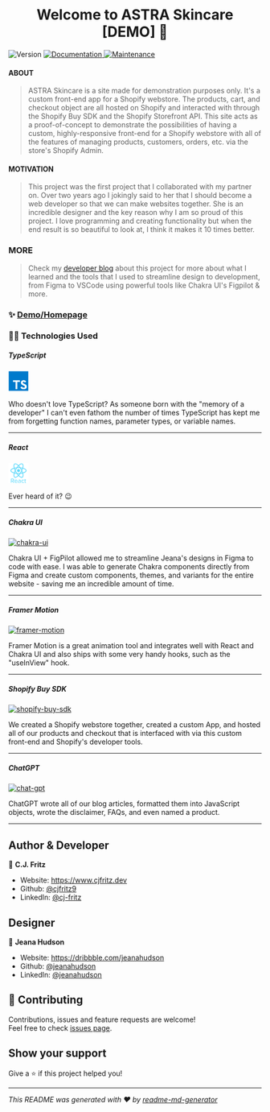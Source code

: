 <h1 align="center">Welcome to ASTRA Skincare [DEMO] 👋</h1>
<p>
  <img alt="Version" src="https://img.shields.io/badge/version-1.0.0-blue.svg?cacheSeconds=2592000" />
  <a href="https://github.com/AtlasCreative/astra-skincare/blob/main/README.md" target="_blank">
    <img alt="Documentation" src="https://img.shields.io/badge/documentation-yes-brightgreen.svg" />
  </a>
  <a href="https://github.com/cjfritz9/React-Shopify/graphs/commit-activity" target="_blank">
    <img alt="Maintenance" src="https://img.shields.io/badge/Maintained%3F-yes-green.svg" />
  </a>
</p>

#### ABOUT

> ASTRA Skincare is a site made for demonstration purposes only. It's a custom front-end app for a Shopify webstore. The products, cart, and checkout object are all hosted on Shopify and interacted with through the Shopify Buy SDK and the Shopify Storefront API. This site acts as a proof-of-concept to demonstrate the possibilities of having a custom, highly-responsive front-end for a Shopify webstore with all of the features of managing products, customers, orders, etc. via the store's Shopify Admin.

#### MOTIVATION

> This project was the first project that I collaborated with my partner on. Over two years ago I jokingly said to her that I should become a web developer so that we can make websites together. She is an incredible designer and the key reason why I am so proud of this project. I love programming and creating functionality but when the end result is so beautiful to look at, I think it makes it 10 times better.

### MORE

> Check my [developer blog](https://cjfritz.dev/blogs) about this project for more about what I learned and the tools that I used to streamline design to development, from Figma to VSCode using powerful tools like Chakra UI's Figpilot & more.

### ✨ [Demo/Homepage](https://www.astra-skincare.com)

### 👨‍💻 Technologies Used

##### TypeScript

<a href="https://www.typescriptlang.org/" target="_blank" rel="noreferrer"> <img src="https://raw.githubusercontent.com/devicons/devicon/master/icons/typescript/typescript-original.svg" alt="typescript" width="40" height="40"/></a>

Who doesn't love TypeScript? As someone born with the "memory of a developer" I can't even fathom the number of times TypeScript has kept me from forgetting function names, parameter types, or variable names.

---

##### React

<a href="https://reactjs.org/" target="_blank" rel="noreferrer"> <img src="https://raw.githubusercontent.com/devicons/devicon/master/icons/react/react-original-wordmark.svg" alt="react" width="40" height="40"/></a>

Ever heard of it? 😉

---

##### Chakra UI

<a href="https://chakra-ui.com" target="_blank" rel="noreferrer"> <img src="https://images.opencollective.com/chakra-ui-pro/61bd1dd/logo/256.png" alt="chakra-ui" width="40" height="40"/></a>

Chakra UI + FigPilot allowed me to streamline Jeana's designs in Figma to code with ease. I was able to generate Chakra components directly from Figma and create custom components, themes, and variants for the entire website - saving me an incredible amount of time.

---

##### Framer Motion

<a href="https://www.framer.com/motion/" target="_blank" rel="noreferrer"> <img src="https://e1.pngegg.com/pngimages/188/872/png-clipart-macos-app-icons-framer.png" alt="framer-motion" width="40" height="40"/></a>

Framer Motion is a great animation tool and integrates well with React and Chakra UI and also ships with some very handy hooks, such as the "useInView" hook.

---

##### Shopify Buy SDK

<a href="https://www.npmjs.com/package/shopify-buy" target="_blank" rel="noreferrer"> <img src="https://brandeps.com/logo-download/S/Shopify-logo-vector-01.svg" alt="shopify-buy-sdk" width="40" height="40"/></a>

We created a Shopify webstore together, created a custom App, and hosted all of our products and checkout that is interfaced with via this custom front-end and Shopify's developer tools.

---

##### ChatGPT

<a href="https://chat.openai.com/" target="_blank" rel="noreferrer"> <img src="https://play-lh.googleusercontent.com/2QXCv40cUDNEeZqviEJGdITx6tVEYScVi4tFWaJY4ckLei2ggsIxVZPLqAj1IITIlZh9" alt="chat-gpt" width="40" height="40"/></a>

ChatGPT wrote all of our blog articles, formatted them into JavaScript objects, wrote the disclaimer, FAQs, and even named a product.

---

## Author & Developer

👨 **C.J. Fritz**

- Website: https://www.cjfritz.dev
- Github: [@cjfritz9](https://github.com/cjfritz9)
- LinkedIn: [@cj-fritz](https://linkedin.com/in/cj-fritz)

## Designer

👩 **Jeana Hudson**

- Website: https://dribbble.com/jeanahudson
- Github: [@jeanahudson](https://github.com/jeanahudson)
- LinkedIn: [@jeanahudson](https://linkedin.com/in/jeanahudson)

## 🤝 Contributing

Contributions, issues and feature requests are welcome!<br />Feel free to check [issues page](https://github.com/AtlasCreative/astra-skincare/issues).

## Show your support

Give a ⭐️ if this project helped you!

---

_This README was generated with ❤️ by [readme-md-generator](https://github.com/kefranabg/readme-md-generator)_
